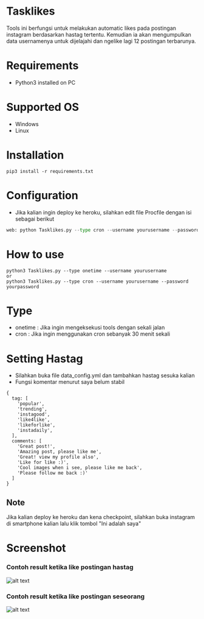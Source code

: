 # Tasklikes
Tools ini berfungsi untuk melakukan automatic likes pada postingan instagram berdasarkan hastag tertentu. 
Kemudian ia akan mengumpulkan data usernamenya untuk dijelajahi dan ngelike lagi 12 postingan terbarunya.

# Requirements
- Python3 installed on PC

# Supported OS
- Windows
- Linux

# Installation
```
pip3 install -r requirements.txt
```

# Configuration
- Jika kalian ingin deploy ke heroku, silahkan edit file Procfile dengan
isi sebagai berikut
```python
web: python Tasklikes.py --type cron --username yourusername --password yourpassword
```

# How to use
```
python3 Tasklikes.py --type onetime --username yourusername
or 
python3 Tasklikes.py --type cron --username yourusername --password yourpassword
```

# Type
- onetime : Jika ingin mengeksekusi tools dengan sekali jalan
- cron : Jika ingin menggunakan cron sebanyak 30 menit sekali

# Setting Hastag
- Silahkan buka file data_config.yml dan tambahkan hastag sesuka kalian
- Fungsi komentar menurut saya belum stabil
```
{
  tag: [
    'popular',
    'trending',
    'instagood',
    'like4like',
    'likeforlike',
    'instadaily',
  ],
  comments: [
    'Great post!',
    'Amazing post, please like me',
    'Great! view my profile also',
    'Like for like :)',
    'Cool images when i see, please like me back',
    'Please follow me back :)'
  ]
}
```

## Note
Jika kalian deploy ke heroku dan kena checkpoint, silahkan buka instagram di smartphone kalian
lalu klik tombol "Ini adalah saya"

# Screenshot
### Contoh result ketika like postingan hastag
![alt text](https://i.imgur.com/lrR7CzI.png "Contoh result ketika like postingan hastag")

### Contoh result ketika like postingan seseorang
![alt text](https://i.imgur.com/f54msGP.png "Contoh result ketika like postingan seseorang")


